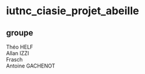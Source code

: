 # iutnc_ciasie_projet_abeille

## groupe
Théo HELF <br>
Allan IZZI <br>
Frasch <br>
Antoine GACHENOT

